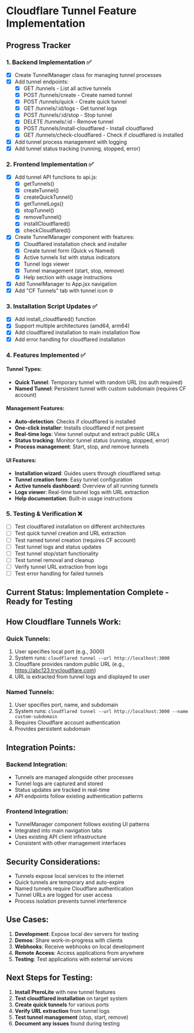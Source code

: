 # Cloudflare Tunnel Feature Implementation

## Progress Tracker

### 1. Backend Implementation ✅
- [x] Create TunnelManager class for managing tunnel processes
- [x] Add tunnel endpoints:
  - [x] GET /tunnels - List all active tunnels
  - [x] POST /tunnels/create - Create named tunnel
  - [x] POST /tunnels/quick - Create quick tunnel
  - [x] GET /tunnels/:id/logs - Get tunnel logs
  - [x] POST /tunnels/:id/stop - Stop tunnel
  - [x] DELETE /tunnels/:id - Remove tunnel
  - [x] POST /tunnels/install-cloudflared - Install cloudflared
  - [x] GET /tunnels/check-cloudflared - Check if cloudflared is installed
- [x] Add tunnel process management with logging
- [x] Add tunnel status tracking (running, stopped, error)

### 2. Frontend Implementation ✅
- [x] Add tunnel API functions to api.js:
  - [x] getTunnels()
  - [x] createTunnel()
  - [x] createQuickTunnel()
  - [x] getTunnelLogs()
  - [x] stopTunnel()
  - [x] removeTunnel()
  - [x] installCloudflared()
  - [x] checkCloudflared()
- [x] Create TunnelManager component with features:
  - [x] Cloudflared installation check and installer
  - [x] Create tunnel form (Quick vs Named)
  - [x] Active tunnels list with status indicators
  - [x] Tunnel logs viewer
  - [x] Tunnel management (start, stop, remove)
  - [x] Help section with usage instructions
- [x] Add TunnelManager to App.jsx navigation
- [x] Add "CF Tunnels" tab with tunnel icon 🌐

### 3. Installation Script Updates ✅
- [x] Add install_cloudflared() function
- [x] Support multiple architectures (amd64, arm64)
- [x] Add cloudflared installation to main installation flow
- [x] Add error handling for cloudflared installation

### 4. Features Implemented ✅

#### Tunnel Types:
- **Quick Tunnel**: Temporary tunnel with random URL (no auth required)
- **Named Tunnel**: Persistent tunnel with custom subdomain (requires CF account)

#### Management Features:
- **Auto-detection**: Checks if cloudflared is installed
- **One-click installer**: Installs cloudflared if not present
- **Real-time logs**: View tunnel output and extract public URLs
- **Status tracking**: Monitor tunnel status (running, stopped, error)
- **Process management**: Start, stop, and remove tunnels

#### UI Features:
- **Installation wizard**: Guides users through cloudflared setup
- **Tunnel creation form**: Easy tunnel configuration
- **Active tunnels dashboard**: Overview of all running tunnels
- **Logs viewer**: Real-time tunnel logs with URL extraction
- **Help documentation**: Built-in usage instructions

### 5. Testing & Verification ❌
- [ ] Test cloudflared installation on different architectures
- [ ] Test quick tunnel creation and URL extraction
- [ ] Test named tunnel creation (requires CF account)
- [ ] Test tunnel logs and status updates
- [ ] Test tunnel stop/start functionality
- [ ] Test tunnel removal and cleanup
- [ ] Verify tunnel URL extraction from logs
- [ ] Test error handling for failed tunnels

## Current Status: Implementation Complete - Ready for Testing

## How Cloudflare Tunnels Work:

### Quick Tunnels:
1. User specifies local port (e.g., 3000)
2. System runs: `cloudflared tunnel --url http://localhost:3000`
3. Cloudflare provides random public URL (e.g., https://abc123.trycloudflare.com)
4. URL is extracted from tunnel logs and displayed to user

### Named Tunnels:
1. User specifies port, name, and subdomain
2. System runs: `cloudflared tunnel --url http://localhost:3000 --name custom-subdomain`
3. Requires Cloudflare account authentication
4. Provides persistent subdomain

## Integration Points:

### Backend Integration:
- Tunnels are managed alongside other processes
- Tunnel logs are captured and stored
- Status updates are tracked in real-time
- API endpoints follow existing authentication patterns

### Frontend Integration:
- TunnelManager component follows existing UI patterns
- Integrated into main navigation tabs
- Uses existing API client infrastructure
- Consistent with other management interfaces

## Security Considerations:
- Tunnels expose local services to the internet
- Quick tunnels are temporary and auto-expire
- Named tunnels require Cloudflare authentication
- Tunnel URLs are logged for user access
- Process isolation prevents tunnel interference

## Use Cases:
1. **Development**: Expose local dev servers for testing
2. **Demos**: Share work-in-progress with clients
3. **Webhooks**: Receive webhooks on local development
4. **Remote Access**: Access applications from anywhere
5. **Testing**: Test applications with external services

## Next Steps for Testing:
1. **Install PteroLite** with new tunnel features
2. **Test cloudflared installation** on target system
3. **Create quick tunnels** for various ports
4. **Verify URL extraction** from tunnel logs
5. **Test tunnel management** (stop, start, remove)
6. **Document any issues** found during testing
